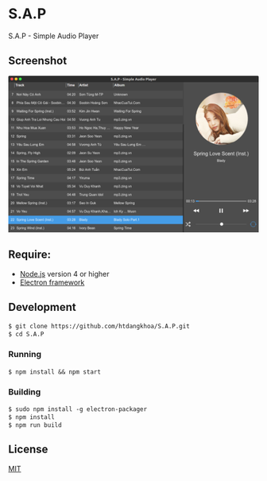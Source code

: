 # S.A.P
S.A.P - Simple Audio Player

## Screenshot
![screenshot](https://github.com/htdangkhoa/S.A.P/blob/master/screenshots/1.png)

## Require:  
  - [Node.js](https://nodejs.org/) version 4 or higher
  - [Electron framework](http://electron.atom.io/)

## Development
```
$ git clone https://github.com/htdangkhoa/S.A.P.git
$ cd S.A.P
```
  
### Running
```
$ npm install && npm start
```
  
### Building
```
$ sudo npm install -g electron-packager
$ npm install
$ npm run build
```

  
## License
[MIT](https://github.com/htdangkhoa/S.A.P/blob/master/LICENSE)
